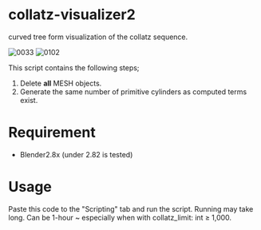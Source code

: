# collatz-visualizer2
curved tree form visualization of the collatz sequence.

![0033](https://user-images.githubusercontent.com/87483306/129788252-8da86dd3-b44d-40b7-8285-d3a6d51c39b0.png)
![0102](https://user-images.githubusercontent.com/87483306/129788219-b4a8ba2e-83c4-4e5b-a541-1e9d5074b031.png)

This script contains the following steps;
1. Delete **all** MESH objects.
2. Generate the same number of primitive cylinders as computed terms exist.

# Requirement
* Blender2.8x (under 2.82 is tested)

# Usage
Paste this code to the "Scripting" tab and run the script.
Running may take long.
Can be 1-hour ~ especially when with collatz_limit: int ≥ 1,000.

